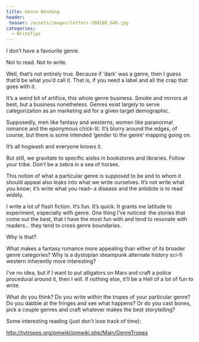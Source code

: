```yaml
---
title: Genre Bending
header:
 teaser: /assets/images/letters-390186_640.jpg
categories:
  - WriteTips
---
```

I don’t have a favourite genre.

Not to read. Not to write.

Well, that’s not entirely true. Because if ‘dark’ was a genre, then I guess that’d be what you’d call it. That is, if you need a label and all the crap that goes with it.

It’s a weird bit of artifice, this whole genre business. Smoke and mirrors at best, but a business nonetheless. Genres exist largely to serve categorization as an marketing aid for a given target demographic.

Supposedly, men like fantasy and westerns, women like paranormal romance and the eponymous chick-lit. It’s blurry around the edges, of course, but there is some intended ‘gender to the genre’ mapping going on.

It’s all hogwash and everyone knows it.

But still, we gravitate to specific aisles in bookstores and libraries. Follow your tribe. Don’t be a zebra in a sea of horses.

This notion of what a particular genre is supposed to be and to whom it should appeal also leaks into what we write ourselves. It’s not write what you know; it’s write what you read– a disease and the antidote is to read widely.

I write a lot of flash fiction. It’s fun. It’s quick. It grants me latitude to experiment, especially with genre. One thing I’ve noticed: the stories that come out the best, that I have the most fun with and tend to resonate with readers… they tend to cross genre boundaries.

Why is that?

What makes a fantasy romance more appealing than either of its broader genre categories? Why is a dystopian steampunk alternate history sci-fi western inherently more interesting?

I’ve no idea, but if I want to put alligators on Mars and craft a police procedural around it, then I will. If nothing else, it’ll be a Hell of a lot of fun to write.

What do you think? Do you write within the tropes of your particular genre? Do you dabble at the fringes and see what happens? Or do you cast bones, pick a couple genres and craft whatever makes the best storytelling?

Some interesting reading (just don’t lose track of time): 

<http://tvtropes.org/pmwiki/pmwiki.php/Main/GenreTropes>
